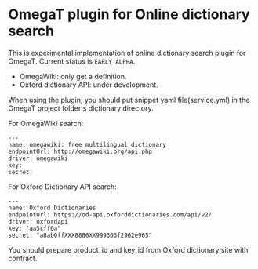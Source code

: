 # OmegaT plugin for Online dictionary search

This is experimental implementation of online dictionary search plugin for OmegaT.
Current status is `EARLY ALPHA`.

- OmegaWiki: only get a definition.
- Oxford dictionary API: under development.

When using the plugin, you should put snippet yaml file(service.yml) in the OmegaT project
folder's dictionary directory.

For OmegaWiki search:

```
---
name: omegawiki: free multilingual dictionary
endpointUrl: http://omegawiki.org/api.php
driver: omegawiki
key:
secret:
```

For Oxford Dictionary API search:

```
---
name: Oxford Dictionaries
endpointUrl: https://od-api.oxforddictionaries.com/api/v2/
driver: oxfordapi
key: "aa5cff0a"
secret: "a8ab0ffXXX8886XX999303f2962e965"
```

You should prepare  product_id and key_id from Oxford dictionary site with contract.